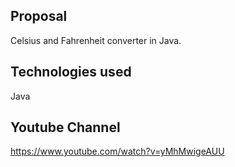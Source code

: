 
Proposal
-----------------------------------------------------------------------------------------
Celsius and Fahrenheit converter in Java.

Technologies used
-----------------------------------------------------------------------------------------
Java

Youtube Channel
-----------------------------------------------------------------------------------------
https://www.youtube.com/watch?v=yMhMwigeAUU
